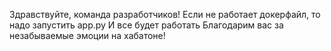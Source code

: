 Здравствуйте, команда разработчиков!
Если не работает докерфайл, то надо запустить app.py
И все будет работать
Благодарим вас за незабываемые эмоции на хабатоне!
